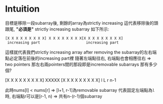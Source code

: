 # Intuition

目標是移除一段subarray後, 剩餘的array為strictly increasing
這代表移除後的頭跟尾, **"必須是"** strictly increasing subarray
如下所示:
```
[X X X X X X X X X] X X X X X X X X[X X X X X X X X X]
 increasing part                     increasing part
```

這樣就代表我們strictly increasing array after removing the subarray的左右端點必定落在前後的increasing part裡
隨著左端點往右, 右端點也會相應往右 => two pointers
那左右兩pointers間的那段即是incremovable subarrays
那有多少個?

[X X X X X X X X X] XXXXX [X X X X X X X X X]
 l               L         r              n-1

此時nums[l] < nums[r] => [l+1, r-1]為removable subarray
代表固定左端點為`l`時, 右端點r可以是[r-1, n) => 共有n-(r-1)個subarray